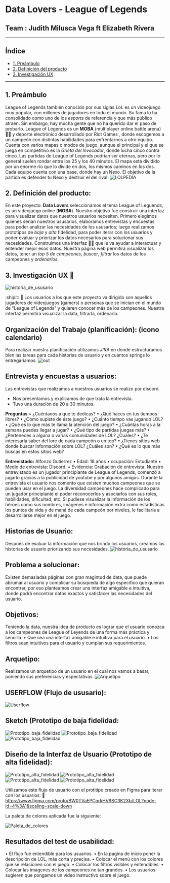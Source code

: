 # **Data Lovers - League of Legends**
## Team : Judith Milusca Vega ft Elizabeth Rivera 
___
## Índice
* [1. Preámbulo](#1-preámbulo)
* [2. Definición del producto](#2-definición-del-producto)
* [3. Investigación UX](#3-investigación-ux)

***
## 1. Preámbulo
League of Legends también conocido por sus siglas LoL es un videojuego muy popular, con millones de jugadores en todo el mundo. Su fama lo ha consolidado como uno de los _esports_ de referencia y que más público atraen. Sin embargo, hay mucha gente que no ha querido dar el paso de probarlo. 
League of Legends es un **MOBA** (multiplayer online battle arena) :woman_technologist: y deporte electrónico desarrollado por Riot Games , donde escogemos a un campeón con distintas habilidades para enfrentarnos a otro equipo. Cuenta con varios mapas o modos de juego, aunque el principal y el que se juega en competitivo es la _Grieta del Invocador_, donde lucha cinco contra cinco.
Las partidas de League of Legends podrían ser eternas, pero por lo general suelen rondar entre los 25 y los 40 minutos. El mapa está dividido por un enorme río que lo divide en dos, los mismos caminos en los dos. Cada equipo cuenta con una base, donde hay un Nexo. El objetivo de la partida es defender tu Nexo y destruir el del rival.
![LOLPEDIA](https://www.viaxesports.com/wp-content/uploads/2019/06/asds.jpg)

## 2. Definición del producto:
En este proyecto: **Data Lovers** seleccionamos el tema League of Leguends, es un videojuego online (**MOBA**). Nuestro objetivo fue construir una interfaz para visualizar datos que nuestros usuarios necesiten. 
Primero elegimos quienes serian nuestros ususarios, elaboramos entrevistas y encuestas para poder analizar las necesidades de los ususarios; luego realizamos prototipos de _baja_ y _alta_ fidelidad, para poder iterar con los usuarios y poder evaluar y priorizar los datos necesarios para solucionar sus necesidades. Construimos una interfaz :woman_technologist: que le va ayudar a interactuar y entender mejor esos datos. Nuestra página web permitirá visualizar los datos, tener un _top 5 de campeones_, _buscar_, _filtrar_ los datos de los campeones y _ordenarlos_.

## 3. Investigación UX :pencil:
![historia_de_ususario](img_readme/metodologia%ux.png)

:shipit: :mag_right: Los usuarios a los que este proyecto va dirigido son aquellos jugadores de videojuegos (gamers) o personas que se inician en el mundo de "League of Legends" y quieren conocer más de los campeones. Nuestra interfaz permitirá visualizar la data, filtrarla, ordenarla.

## Organización del Trabajo (planificación): (icono calendario)
 Para realizar nuestra planificación utilizamos _JIRA_  en donde estructuramos bien las tareas para cada historias de usuario y en cuantos springs lo entregariamos.
 ![out](https://k60.kn3.net/taringa/2/7/6/9/4/7/52/sebayes/E44.gif)

## Entrevista y encuestas a usuarios:
Las entrevistas que realizamos a nuestros usuarios se realizo por discord.
 - Nos presentamos y explicamos de que trata la entrevista.
 - Tuvo una duración de 20 a 30 minutos.

**Preguntas** 
•	¿Cuéntanos a que te dedicas?
•	¿Qué haces en tus tiempos libres?
•	¿Cómo supiste de éste juego? 
•	¿Cuánto tiempo vas jugando LOL?
•	¿Qué es lo que más te llama la atención del juego?
•	¿Cuántas horas a la semana puedes llegar a jugar?
•	¿Qué tipo de partidas juegas más?
•	¿Perteneces a alguna o varias comunidades de LOL? ¿Cuáles? 
•	¿Te interesaría saber del lore de cada campeón o un top?
•	¿Tienes sitios web donde buscar información sobre LOL? ¿Cuáles son?
•	¿Qué es lo que más buscas en estos sitios web?

**Entrevistado:** Alfonzo Gutierrez
•	Edad: 18 años
•	ocupación: Estudiante
•	Medio de entrevista: Discord.
•	Evidencia: Grabación de entrevista.
Nuestro entrevistado es un jugador principiante de League of Legends, comenzó a jugarlo gracias a la publicidad de youtube y por algunos amigos. Durante la entrevista el usuario nos comento que existen muchos campeones que se pueden usar en el juego. La diversidad campeones hace complicado para un jugador principiante el poder reconocerlos y asociarlos con sus roles, habilidades, dificultad, etc. Si pudiese visualizar la información de los héroes como sus nombres, imágenes e información extra como estadisticas los puntos de vida y de maná de cada campeón por niveles, le facilitaría a desarrollarse mejor en el juego.

## Historias de Usuario:
Después de evaluar la información que nos brindo los usuarios, creamos las historias de usuario priorizando sus necesidades.
![historia_de_ususario](img_readme/historia%de%ususario.png)

## Problema a solucionar:
Existen demasiadas páginas con gran magintud de data, que puede abrumar al usuario y complicar su búsqueda de algo especifico que quieran encontrar, por eso planteamos crear una interfaz amigable e intuitiva, donde podrá encontrar datos exactos y satisfacer las necesidades del usuario.

## Objetivos:
Teniendo la data, nuestra idea de producto es lograr que el usuario conozca a los campeones de League of Leyends de una forma más práctica y sencilla.
•	Que sea una interfaz amigable e intuitiva para el usuario.
• Los filtros sean intuitivos para el usuario y cumplan sus requerimientos.

## Arquetipo:
Realizamos un arquetipo de un usuario en el cual nos vamos a basar, poniendo sus preferencias y espectativas.
![Arquetipo](img_readme/Arquetipo.png)


## USERFLOW (Flujo de ususario):
![Userflow](img_readme/Userflow.png)

## **Sketch** (Prototipo de baja fidelidad:
![Prototipo_baja_fidelidad](img_readme/img_20200813_195939.jpg)
![Prototipo_baja_fidelidad](img_readme/img_20200813_200104.jpg)
![Prototipo_baja_fidelidad](img_readme/img_20200813_200227.jpg)

## **Diseño de la Interfaz de Usuario** (Prototipo de alta fidelidad):

![Prototipo_alta_fidelidad](img_readme/protipoMobilModal.jpg)
![Prototipo_alta_fidelidad](img_readmeprotipoMobiltop.jpg)
![Prototipo_alta_fidelidad](img_readme/prototipoMobil.jpg)
![Prototipo_alta_fidelidad](img_readme/prototipoMobilCampeones.jpg)

Utilizamos este flujo de usuario con el protitipo creado en Figma para iterar con los usuarios:
:iphone: https://www.figma.com/proto/BW0TVaEPCqrkHV9SC3K2Xb/LOL?node-id=4%3A1&scaling=scale-down

La paleta de colores aplicada fue la siguiente: 

![Paleta_de_colores](img_readme/paleta_de_colores_lol.jpg)

## Resultados del test de usabilidad: 
• El flujo fue entendible para los usuarios.
• En la pagina de inicio poner la descripción de LOL, más corta y precisa.
• Colocar el menú con los colores que se relacionen con el juego.
• Colocar los filtros visibles y entendibles.
• Colocar las imagenes de los campeones no tan grandes. 
• Los usuarios sugieren que pongamos un vídeo instructivo sobre el juego.